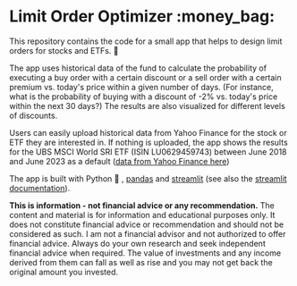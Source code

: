 # Limit Order Optimizer :money_bag:

This repository contains the code for a small app that helps to design limit orders for stocks and ETFs. :money_with_wings:

The app uses historical data of the fund to calculate the probability of executing a buy order with a certain discount or a sell order with a certain premium vs. today's price within a given number of days. (For instance, what is the probability of buying with a discount of -2% vs. today's price within the next 30 days?) The results are also visualized for different levels of discounts.

Users can easily upload historical data from Yahoo Finance for the stock or ETF they are interested in. If nothing is uploaded, the app shows the results for the UBS MSCI World SRI ETF (ISIN LU0629459743) between June 2018 and June 2023 as a default ([data from Yahoo Finance here]((https://finance.yahoo.com/quote/UIMM.DE/history?period1=1529193600&period2=1686960000&interval=1d&filter=history&frequency=1d&includeAdjustedClose=true)))

The app is built with Python :snake: , [pandas](pandas.pydata.org/) and [streamlit](https://streamlit.io/) (see also the [streamlit documentation](https://docs.streamlit.io)).

**This is information - not financial advice or any recommendation.** The content and material is for information and educational purposes only. It does not constitute financial advice or recommendation and should not be considered as such. I am not a financial advisor and not authorized to offer financial advice. Always do your own research and seek independent financial advice when required. The value of investments and any income derived from them can fall as well as rise and you may not get back the original amount you invested.
